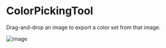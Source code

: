 # ColorPickingTool
Drag-and-drop an image to export a color set from that image.


![image](https://github.com/matt0rtega/ColorPickingTool/blob/master/colorPickingTool.gif?raw=true)
